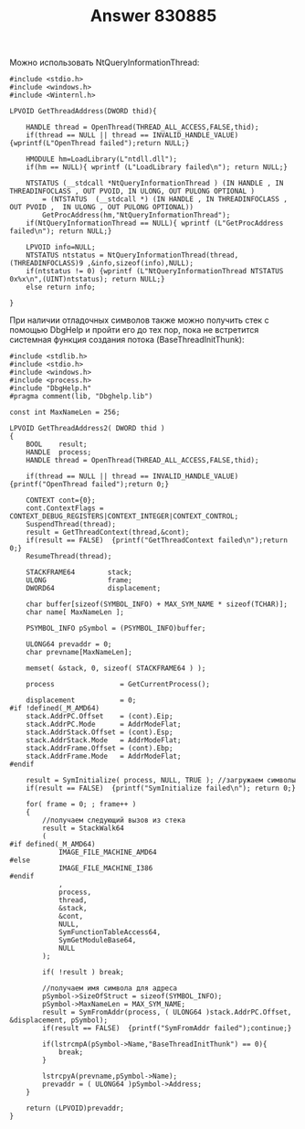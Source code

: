﻿---
title: "Answer 830885"
se.owner.user_id: 240512
se.owner.display_name: "MSDN.WhiteKnight"
se.owner.link: "https://ru.stackoverflow.com/users/240512/msdn-whiteknight"
se.answer_id: 830885
se.question_id: 729787
se.post_type: answer
se.score: 0
se.is_accepted: False
---
<p>Можно использовать NtQueryInformationThread:</p>

<pre><code>#include &lt;stdio.h&gt;
#include &lt;windows.h&gt;
#include &lt;Winternl.h&gt;

LPVOID GetThreadAddress(DWORD thid){

    HANDLE thread = OpenThread(THREAD_ALL_ACCESS,FALSE,thid);
    if(thread == NULL || thread == INVALID_HANDLE_VALUE) {wprintf(L"OpenThread failed");return NULL;}

    HMODULE hm=LoadLibrary(L"ntdll.dll");
    if(hm == NULL){ wprintf (L"LoadLibrary failed\n"); return NULL;}

    NTSTATUS (__stdcall *NtQueryInformationThread ) (IN HANDLE , IN THREADINFOCLASS , OUT PVOID, IN ULONG, OUT PULONG OPTIONAL )  
        = (NTSTATUS  (__stdcall *) (IN HANDLE , IN THREADINFOCLASS , OUT PVOID ,  IN ULONG , OUT PULONG OPTIONAL))
        GetProcAddress(hm,"NtQueryInformationThread");  
    if(NtQueryInformationThread == NULL){ wprintf (L"GetProcAddress failed\n"); return NULL;}

    LPVOID info=NULL;   
    NTSTATUS ntstatus = NtQueryInformationThread(thread,(THREADINFOCLASS)9 ,&amp;info,sizeof(info),NULL);
    if(ntstatus != 0) {wprintf (L"NtQueryInformationThread NTSTATUS 0x%x\n",(UINT)ntstatus); return NULL;}
    else return info;

}
</code></pre>

<p>При наличии отладочных символов также можно получить стек с помощью DbgHelp и пройти его до тех пор, пока не встретится системная функция создания потока (BaseThreadInitThunk):</p>

<pre><code>#include &lt;stdlib.h&gt;
#include &lt;stdio.h&gt;
#include &lt;windows.h&gt;
#include &lt;process.h&gt;
#include "DbgHelp.h"
#pragma comment(lib, "Dbghelp.lib")

const int MaxNameLen = 256;

LPVOID GetThreadAddress2( DWORD thid )
{
    BOOL    result;
    HANDLE  process;
    HANDLE thread = OpenThread(THREAD_ALL_ACCESS,FALSE,thid);

    if(thread == NULL || thread == INVALID_HANDLE_VALUE) {printf("OpenThread failed");return 0;}

    CONTEXT cont={0};
    cont.ContextFlags = CONTEXT_DEBUG_REGISTERS|CONTEXT_INTEGER|CONTEXT_CONTROL;    
    SuspendThread(thread);
    result = GetThreadContext(thread,&amp;cont);
    if(result == FALSE)  {printf("GetThreadContext failed\n");return 0;}
    ResumeThread(thread);

    STACKFRAME64        stack;
    ULONG               frame;    
    DWORD64             displacement;

    char buffer[sizeof(SYMBOL_INFO) + MAX_SYM_NAME * sizeof(TCHAR)];
    char name[ MaxNameLen ];

    PSYMBOL_INFO pSymbol = (PSYMBOL_INFO)buffer;

    ULONG64 prevaddr = 0;
    char prevname[MaxNameLen];

    memset( &amp;stack, 0, sizeof( STACKFRAME64 ) );

    process                = GetCurrentProcess();

    displacement           = 0;
#if !defined(_M_AMD64)
    stack.AddrPC.Offset    = (cont).Eip;
    stack.AddrPC.Mode      = AddrModeFlat;
    stack.AddrStack.Offset = (cont).Esp;
    stack.AddrStack.Mode   = AddrModeFlat;
    stack.AddrFrame.Offset = (cont).Ebp;
    stack.AddrFrame.Mode   = AddrModeFlat;
#endif

    result = SymInitialize( process, NULL, TRUE ); //загружаем символы
    if(result == FALSE)  {printf("SymInitialize failed\n"); return 0;}

    for( frame = 0; ; frame++ )
    {
        //получаем следующий вызов из стека
        result = StackWalk64
        (
#if defined(_M_AMD64)
            IMAGE_FILE_MACHINE_AMD64
#else
            IMAGE_FILE_MACHINE_I386
#endif
            ,
            process,
            thread,
            &amp;stack,
            &amp;cont,
            NULL,
            SymFunctionTableAccess64,
            SymGetModuleBase64,
            NULL
        );

        if( !result ) break;        

        //получаем имя символа для адреса
        pSymbol-&gt;SizeOfStruct = sizeof(SYMBOL_INFO);
        pSymbol-&gt;MaxNameLen = MAX_SYM_NAME;
        result = SymFromAddr(process, ( ULONG64 )stack.AddrPC.Offset, &amp;displacement, pSymbol);
        if(result == FALSE)  {printf("SymFromAddr failed");continue;}        

        if(lstrcmpA(pSymbol-&gt;Name,"BaseThreadInitThunk") == 0){                       
            break;
        }     

        lstrcpyA(prevname,pSymbol-&gt;Name);
        prevaddr = ( ULONG64 )pSymbol-&gt;Address;
    }

    return (LPVOID)prevaddr;
}
</code></pre>
